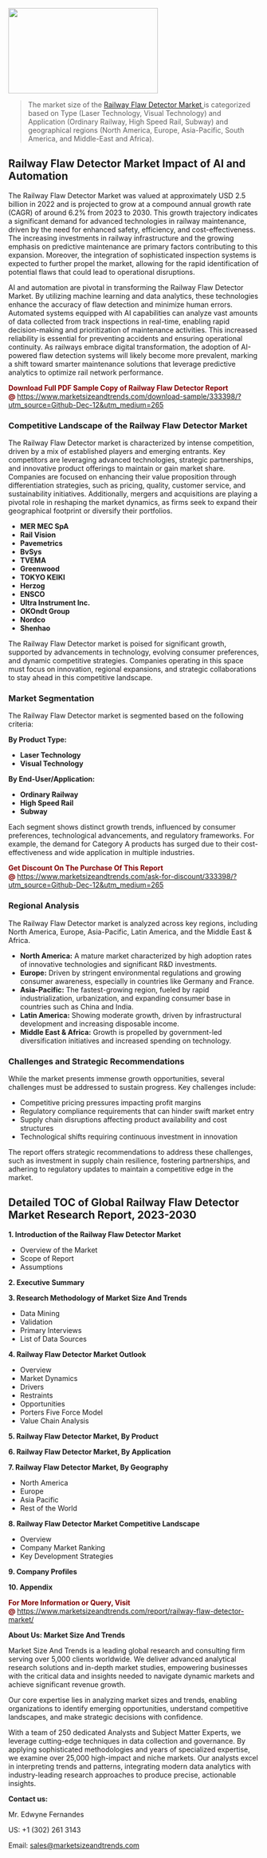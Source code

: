 <p><img class="alignnone size-medium wp-image-20088" src="https://ffe5etoiles.com/wp-content/uploads/2024/12/MST1-300x171.png" alt="" width="300" height="171" /></p><blockquote><p>The market size of the <a href="https://www.marketsizeandtrends.com/download-sample/333398/?utm_source=Github-Dec-12&amp;utm_medium=265" target="_blank">Railway Flaw Detector Market </a>is categorized based on Type (Laser Technology, Visual Technology) and Application (Ordinary Railway, High Speed Rail, Subway) and geographical regions (North America, Europe, Asia-Pacific, South America, and Middle-East and Africa).</p></blockquote><p><h2>Railway Flaw Detector Market Impact of AI and Automation</h2><p>The Railway Flaw Detector Market was valued at approximately USD 2.5 billion in 2022 and is projected to grow at a compound annual growth rate (CAGR) of around 6.2% from 2023 to 2030. This growth trajectory indicates a significant demand for advanced technologies in railway maintenance, driven by the need for enhanced safety, efficiency, and cost-effectiveness. The increasing investments in railway infrastructure and the growing emphasis on predictive maintenance are primary factors contributing to this expansion. Moreover, the integration of sophisticated inspection systems is expected to further propel the market, allowing for the rapid identification of potential flaws that could lead to operational disruptions.</p><p>AI and automation are pivotal in transforming the Railway Flaw Detector Market. By utilizing machine learning and data analytics, these technologies enhance the accuracy of flaw detection and minimize human errors. Automated systems equipped with AI capabilities can analyze vast amounts of data collected from track inspections in real-time, enabling rapid decision-making and prioritization of maintenance activities. This increased reliability is essential for preventing accidents and ensuring operational continuity. As railways embrace digital transformation, the adoption of AI-powered flaw detection systems will likely become more prevalent, marking a shift toward smarter maintenance solutions that leverage predictive analytics to optimize rail network performance.</p></p><p><strong><span style="color: #800000;">Download Full PDF Sample Copy of Railway Flaw Detector Report @</span>&nbsp;</strong><a href="https://www.marketsizeandtrends.com/download-sample/333398/?utm_source=Github-Dec-12&amp;utm_medium=265">https://www.marketsizeandtrends.com/download-sample/333398/?utm_source=Github-Dec-12&amp;utm_medium=265</a></p><h3>Competitive Landscape of the Railway Flaw Detector Market</h3><p>The Railway Flaw Detector market is characterized by intense competition, driven by a mix of established players and emerging entrants. Key competitors are leveraging advanced technologies, strategic partnerships, and innovative product offerings to maintain or gain market share. Companies are focused on enhancing their value proposition through differentiation strategies, such as pricing, quality, customer service, and sustainability initiatives. Additionally, mergers and acquisitions are playing a pivotal role in reshaping the market dynamics, as firms seek to expand their geographical footprint or diversify their portfolios.</p><p><strong><p><ul><li>MER MEC SpA </li><li>  Rail Vision </li><li>  Pavemetrics </li><li>  BvSys </li><li>  TVEMA </li><li>  Greenwood </li><li>  TOKYO KEIKI </li><li>  Herzog </li><li>  ENSCO </li><li>  Ultra Instrument Inc. </li><li>  OKOndt Group </li><li>  Nordco </li><li>  Shenhao</p></li></ul></p></strong></p><p>The Railway Flaw Detector market is poised for significant growth, supported by advancements in technology, evolving consumer preferences, and dynamic competitive strategies. Companies operating in this space must focus on innovation, regional expansions, and strategic collaborations to stay ahead in this competitive landscape.</p><h3>Market Segmentation</h3><p>The Railway Flaw Detector market is segmented based on the following criteria:</p><p><strong>By Product Type:</strong></p><p><strong><p><ul><li>Laser Technology </li><li>  Visual Technology</p></li></ul></p></strong></p><p><strong>By End-User/Application:</strong></p><p><strong><p><ul><li>Ordinary Railway </li><li>  High Speed Rail </li><li>  Subway</p></li></ul></p></strong></p><p>Each segment shows distinct growth trends, influenced by consumer preferences, technological advancements, and regulatory frameworks. For example, the demand for Category A products has surged due to their cost-effectiveness and wide application in multiple industries.</p><p><strong><span style="color: #800000;">Get Discount On The Purchase Of This Report @&nbsp;</span></strong><a href="https://www.marketsizeandtrends.com/ask-for-discount/333398/?utm_source=Github-Dec-12&amp;utm_medium=265">https://www.marketsizeandtrends.com/ask-for-discount/333398/?utm_source=Github-Dec-12&amp;utm_medium=265</a></p><h3>Regional Analysis</h3><p>The Railway Flaw Detector market is analyzed across key regions, including North America, Europe, Asia-Pacific, Latin America, and the Middle East &amp; Africa.</p><ul><li><strong>North America:</strong> A mature market characterized by high adoption rates of innovative technologies and significant R&amp;D investments.</li><li><strong>Europe:</strong> Driven by stringent environmental regulations and growing consumer awareness, especially in countries like Germany and France.</li><li><strong>Asia-Pacific:</strong> The fastest-growing region, fueled by rapid industrialization, urbanization, and expanding consumer base in countries such as China and India.</li><li><strong>Latin America:</strong> Showing moderate growth, driven by infrastructural development and increasing disposable income.</li><li><strong>Middle East &amp; Africa:</strong> Growth is propelled by government-led diversification initiatives and increased spending on technology.</li></ul><h3>Challenges and Strategic Recommendations</h3><p>While the market presents immense growth opportunities, several challenges must be addressed to sustain progress. Key challenges include:</p><ul><li>Competitive pricing pressures impacting profit margins</li><li>Regulatory compliance requirements that can hinder swift market entry</li><li>Supply chain disruptions affecting product availability and cost structures</li><li>Technological shifts requiring continuous investment in innovation</li></ul><p>The report offers strategic recommendations to address these challenges, such as investment in supply chain resilience, fostering partnerships, and adhering to regulatory updates to maintain a competitive edge in the market.</p><h2>Detailed TOC of Global Railway Flaw Detector Market Research Report, 2023-2030</h2><p><strong>1. Introduction of the Railway Flaw Detector Market</strong></p><ul><li>Overview of the Market</li><li>Scope of Report</li><li>Assumptions&nbsp;</li></ul><p><strong>2. Executive Summary</strong></p><p><strong>3. Research Methodology of <strong>Market Size And Trends</strong></strong></p><ul><li>Data Mining</li><li>Validation</li><li>Primary Interviews</li><li>List of Data Sources&nbsp;</li></ul><p><strong>4. Railway Flaw Detector Market Outlook</strong></p><ul><li>Overview</li><li>Market Dynamics</li><li>Drivers</li><li>Restraints</li><li>Opportunities</li><li>Porters Five Force Model</li><li>Value Chain Analysis&nbsp;</li></ul><p><strong>5. Railway Flaw Detector Market, By Product</strong></p><p><strong>6. Railway Flaw Detector Market, By Application</strong></p><p><strong>7. Railway Flaw Detector Market, By Geography</strong></p><ul><li>North America</li><li>Europe</li><li>Asia Pacific</li><li>Rest of the World&nbsp;</li></ul><p><strong>8. Railway Flaw Detector Market Competitive Landscape</strong></p><ul><li>Overview</li><li>Company Market Ranking</li><li>Key Development Strategies&nbsp;</li></ul><p><strong>9. Company Profiles</strong></p><p><strong>10. Appendix</strong></p><p><strong><span style="color: #800000;">For More Information or Query, Visit @&nbsp;</span></strong><a href="https://www.marketsizeandtrends.com/report/railway-flaw-detector-market/">https://www.marketsizeandtrends.com/report/railway-flaw-detector-market/</a></p><p></p><p><strong>About Us:&nbsp;Market Size And Trends</strong></p><p>Market Size And Trends&nbsp;is a leading global research and consulting firm serving over 5,000 clients worldwide. We deliver advanced analytical research solutions and in-depth market studies, empowering businesses with the critical data and insights needed to navigate dynamic markets and achieve significant revenue growth.</p><p>Our core expertise lies in analyzing market sizes and trends, enabling organizations to identify emerging opportunities, understand competitive landscapes, and make strategic decisions with confidence.</p><p>With a team of 250 dedicated Analysts and Subject Matter Experts, we leverage cutting-edge techniques in data collection and governance. By applying sophisticated methodologies and years of specialized expertise, we examine over 25,000 high-impact and niche markets. Our analysts excel in interpreting trends and patterns, integrating modern data analytics with industry-leading research approaches to produce precise, actionable insights.</p><p><strong>Contact us:</strong></p><p>Mr. Edwyne Fernandes</p><p>US: +1 (302) 261 3143</p><p>Email: <a href="mailto:sales@marketsizeandtrends.com">sales@marketsizeandtrends.com</a>&nbsp;</p>
